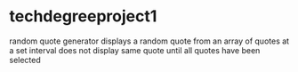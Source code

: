 # techdegreeproject1
random quote generator
displays a random quote from an array of quotes at a set interval
does not display same quote until all quotes have been selected
